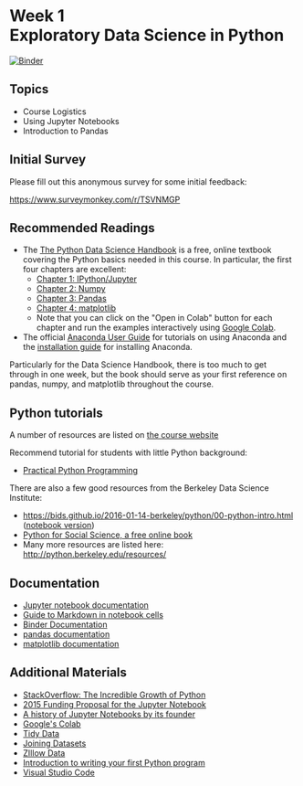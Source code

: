 # Week 1<br>Exploratory Data Science in Python

[![Binder](https://mybinder.org/badge_logo.svg)](https://mybinder.org/v2/gh/MUSA-550-Fall-2020/week-1/master?filepath=lecture-1.ipynb)

## Topics

- Course Logistics
- Using Jupyter Notebooks
- Introduction to Pandas

## Initial Survey

Please fill out this anonymous survey for some initial feedback:

https://www.surveymonkey.com/r/TSVNMGP

## Recommended Readings

- The [The Python Data Science Handbook](https://jakevdp.github.io/PythonDataScienceHandbook/) is a free, online textbook covering the Python basics needed in this course. In particular, the first four chapters are excellent:
  - [Chapter 1: IPython/Jupyter](https://jakevdp.github.io/PythonDataScienceHandbook/01.00-ipython-beyond-normal-python.html)
  - [Chapter 2: Numpy](https://jakevdp.github.io/PythonDataScienceHandbook/02.00-introduction-to-numpy.html)
  - [Chapter 3: Pandas](https://jakevdp.github.io/PythonDataScienceHandbook/03.00-introduction-to-pandas.html)
  - [Chapter 4: matplotlib](https://jakevdp.github.io/PythonDataScienceHandbook/04.00-introduction-to-matplotlib.html)
  - Note that you can click on the "Open in Colab" button for each chapter and run the examples interactively using [Google Colab](https://colab.research.google.com).
- The official [Anaconda User Guide](https://docs.anaconda.com/anaconda/user-guide/) for tutorials on using Anaconda and the [installation guide](https://docs.anaconda.com/anaconda/install/) for installing Anaconda.

Particularly for the Data Science Handbook, there is too much to get through in one week, but the book should serve as your first reference on pandas, numpy, and matplotlib throughout the course.

## Python tutorials

A number of resources are listed on [the course website](https://musa-550-fall-2020.github.io/resources/python/)

Recommend tutorial for students with little Python background:

- [Practical Python Programming](https://dabeaz-course.github.io/practical-python/Notes/Contents.html)

There are also a few good resources from the Berkeley Data Science Institute:

- https://bids.github.io/2016-01-14-berkeley/python/00-python-intro.html ([notebook version](https://bids.github.io/2016-01-14-berkeley/python/00-python-intro.ipynb))
- [Python for Social Science, a free online book](https://gawron.sdsu.edu/python_for_ss/course_core/book_draft/index.html)
- Many more resources are listed here: http://python.berkeley.edu/resources/

## Documentation

- [Jupyter notebook documentation](https://jupyter.readthedocs.io/en/latest/content-quickstart.html)
- [Guide to Markdown in notebook cells](https://jupyter-notebook.readthedocs.io/en/stable/examples/Notebook/Working%20With%20Markdown%20Cells.html)
- [Binder Documentation](https://mybinder.readthedocs.io/en/latest/)
- [pandas documentation](https://pandas.pydata.org/pandas-docs/stable/)
- [matplotlib documentation](https://matplotlib.org/)

## Additional Materials

- [StackOverflow: The Incredible Growth of Python](https://stackoverflow.blog/2017/09/06/incredible-growth-python/)
- [2015 Funding Proposal for the Jupyter Notebook](https://blog.jupyter.org/project-jupyter-computational-narratives-as-the-engine-of-collaborative-data-science-2b5fb94c3c58)
- [A history of Jupyter Notebooks by its founder](http://blog.fperez.org/2012/01/ipython-notebook-historical.html)
- [Google's Colab](https://colab.research.google.com/notebooks/welcome.ipynb)
- [Tidy Data](https://en.wikipedia.org/wiki/Tidy_data)
- [Joining Datasets](joining_infographic.jpg)
- [ZIllow Data](https://www.zillow.com/research/data/)
- [Introduction to writing your first Python program](https://dabeaz-course.github.io/practical-python/Notes/01_Introduction/02_Hello_world.html)
- [Visual Studio Code](https://code.visualstudio.com/download)
